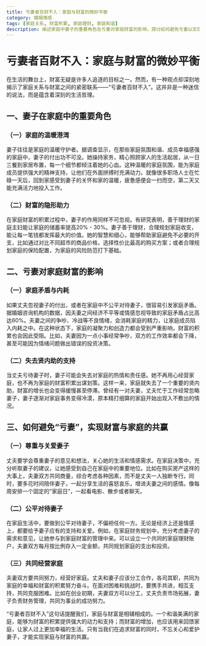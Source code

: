 ```yaml
---
title: 亏妻者百财不入：家庭与财富的微妙平衡
category: 婚姻情感
tags: [家庭关系, 财富积累, 家庭理财, 家庭和谐]
description: 阐述家庭中妻子的重要角色及亏妻对家庭财富的影响，探讨如何避免亏妻以实现家庭与财富的共赢，强调家庭与财富的紧密联系和相互影响。
---
```


# 亏妻者百财不入：家庭与财富的微妙平衡

在生活的舞台上，财富无疑是许多人追逐的目标之一。然而，有一种观点却深刻地揭示了家庭关系与财富之间的紧密联系——“亏妻者百财不入”。这并非是一种迷信的说法，而是蕴含着深刻的生活哲理。

## 一、妻子在家庭中的重要角色
### （一）家庭的温暖港湾
妻子往往是家庭的温暖守护者。据调查显示，在那些家庭氛围和谐、成员幸福感强的家庭中，妻子的付出功不可没。她操持家务，精心照顾家人的生活起居，从一日三餐到家居布置，每一个细节都倾注着她的心血。这种温暖的家庭氛围，能为家庭成员提供强大的精神支持，让他们在外面拼搏时充满动力。就像很多职场人士在忙碌一天后，回到家感受到妻子的关怀和家的温暖，疲惫感便会一扫而空，第二天又能充满活力地投入工作。

### （二）财富的隐形助力
在家庭财富的积累过程中，妻子的作用同样不可忽视。有研究表明，善于理财的家庭主妇能让家庭的储蓄率提高20% - 30%。妻子善于理财，合理规划家庭收支，能让每一笔钱都发挥最大的价值。她的智慧和细心，能够帮助家庭避免不必要的开支，比如通过对比不同超市的商品价格，选择性价比最高的购买方案；或者合理规划家庭的保险配置，为家庭的风险防范打下基础。

## 二、亏妻对家庭财富的影响
### （一）家庭矛盾与内耗
如果丈夫忽视妻子的付出，或者在家庭中不公平对待妻子，很容易引发家庭矛盾。据婚姻咨询机构的数据，因夫妻之间经济不平等或情感忽视导致的家庭矛盾占比高达60%。夫妻之间的争吵、冷战等不良情绪，会消耗家庭的精力，让家庭成员陷入内耗之中。在这种状态下，家庭的凝聚力和创造力都会受到严重影响，财富的积累也会因此受阻。比如，夫妻因为一点小事经常争吵，双方的工作效率都会下降，甚至可能因为情绪问题做出错误的投资决策。

### （二）失去贤内助的支持
当丈夫亏待妻子时，妻子可能会失去对家庭的热情和责任感。她不再用心经营家庭，也不再为家庭的财富积累出谋划策。这样一来，家庭就失去了一个重要的贤内助，财富的增长也会变得缓慢甚至停滞。曾经有一对夫妻，丈夫忙于工作经常忽略妻子，妻子逐渐对家庭事务变得冷漠，原本精打细算的家庭开始出现入不敷出的情况。

## 三、如何避免“亏妻”，实现财富与家庭的共赢
### （一）尊重与关爱妻子
丈夫要学会尊重妻子的意见和想法，关心她的生活和情感需求。在家庭决策中，充分听取妻子的建议，让她感受到自己在家庭中的重要地位。比如在购买房产这样的大事上，夫妻双方共同商量，综合考虑各种因素，而不是丈夫一人独断专行。同时，要多花时间陪伴妻子，一起分享生活的喜怒哀乐，增进夫妻之间的感情。像每周安排一个固定的“家庭日”，一起看电影、散步或者聊天。

### （二）公平对待妻子
在家庭生活中，要做到公平对待妻子，不偏袒任何一方。无论是经济上还是情感上，都要给予妻子应有的支持和关爱。例如，在家庭财务规划中，充分考虑妻子的需求和意见，让她参与到家庭财富的管理中来。可以设立一个共同的家庭理财账户，夫妻双方每月按比例存入一定金额，共同规划家庭的支出和投资。

### （三）共同经营家庭
夫妻双方要共同努力，经营好家庭。丈夫和妻子应该分工合作，各司其职，共同为家庭的幸福和财富的积累努力奋斗。在面对困难和挑战时，要携手共进，相互支持，共同克服困难。比如在创业初期，夫妻双方可以分工，丈夫负责市场拓展，妻子负责财务管理，共同为事业的成功努力。

“亏妻者百财不入”这句话提醒我们，家庭与财富是相辅相成的。一个和谐美满的家庭，能够为财富的积累提供强大的动力和支持；而财富的增加，也应该用来回馈家庭，让家人过上更加幸福的生活。只有当我们在追求财富的同时，不忘关心和爱护妻子，才能实现家庭与财富的共赢。